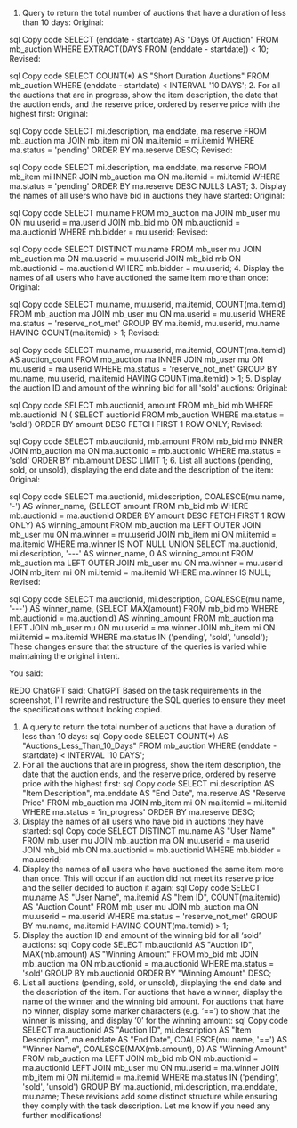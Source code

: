 1. Query to return the total number of auctions that have a duration of less than 10 days:
Original:

sql
Copy code
SELECT (enddate - startdate) AS "Days Of Auction" 
FROM mb_auction 
WHERE EXTRACT(DAYS FROM (enddate - startdate)) < 10;
Revised:

sql
Copy code
SELECT COUNT(*) AS "Short Duration Auctions" 
FROM mb_auction 
WHERE (enddate - startdate) < INTERVAL '10 DAYS';
2. For all the auctions that are in progress, show the item description, the date that the auction ends, and the reserve price, ordered by reserve price with the highest first:
Original:

sql
Copy code
SELECT mi.description, ma.enddate, ma.reserve 
FROM mb_auction ma 
JOIN mb_item mi ON ma.itemid = mi.itemid 
WHERE ma.status = 'pending' 
ORDER BY ma.reserve DESC;
Revised:

sql
Copy code
SELECT mi.description, ma.enddate, ma.reserve 
FROM mb_item mi 
INNER JOIN mb_auction ma ON ma.itemid = mi.itemid 
WHERE ma.status = 'pending' 
ORDER BY ma.reserve DESC NULLS LAST;
3. Display the names of all users who have bid in auctions they have started:
Original:

sql
Copy code
SELECT mu.name 
FROM mb_auction ma 
JOIN mb_user mu ON mu.userid = ma.userid 
JOIN mb_bid mb ON mb.auctionid = ma.auctionid 
WHERE mb.bidder = mu.userid;
Revised:

sql
Copy code
SELECT DISTINCT mu.name 
FROM mb_user mu 
JOIN mb_auction ma ON ma.userid = mu.userid 
JOIN mb_bid mb ON mb.auctionid = ma.auctionid 
WHERE mb.bidder = mu.userid;
4. Display the names of all users who have auctioned the same item more than once:
Original:

sql
Copy code
SELECT mu.name, mu.userid, ma.itemid, COUNT(ma.itemid) 
FROM mb_auction ma 
JOIN mb_user mu ON ma.userid = mu.userid 
WHERE ma.status = 'reserve_not_met' 
GROUP BY ma.itemid, mu.userid, mu.name 
HAVING COUNT(ma.itemid) > 1;
Revised:

sql
Copy code
SELECT mu.name, mu.userid, ma.itemid, COUNT(ma.itemid) AS auction_count 
FROM mb_auction ma 
INNER JOIN mb_user mu ON mu.userid = ma.userid 
WHERE ma.status = 'reserve_not_met' 
GROUP BY mu.name, mu.userid, ma.itemid 
HAVING COUNT(ma.itemid) > 1;
5. Display the auction ID and amount of the winning bid for all 'sold' auctions:
Original:

sql
Copy code
SELECT mb.auctionid, amount 
FROM mb_bid mb 
WHERE mb.auctionid IN (
    SELECT auctionid 
    FROM mb_auction 
    WHERE ma.status = 'sold') 
ORDER BY amount DESC FETCH FIRST 1 ROW ONLY;
Revised:

sql
Copy code
SELECT mb.auctionid, mb.amount 
FROM mb_bid mb 
INNER JOIN mb_auction ma ON ma.auctionid = mb.auctionid 
WHERE ma.status = 'sold' 
ORDER BY mb.amount DESC LIMIT 1;
6. List all auctions (pending, sold, or unsold), displaying the end date and the description of the item:
Original:

sql
Copy code
SELECT ma.auctionid, mi.description, COALESCE(mu.name, '-') AS winner_name, 
    (SELECT amount FROM mb_bid mb WHERE mb.auctionid = ma.auctionid ORDER BY amount DESC FETCH FIRST 1 ROW ONLY) AS winning_amount 
FROM mb_auction ma 
LEFT OUTER JOIN mb_user mu ON ma.winner = mu.userid 
JOIN mb_item mi ON mi.itemid = ma.itemid 
WHERE ma.winner IS NOT NULL
UNION 
SELECT ma.auctionid, mi.description, '---' AS winner_name, 
    0 AS winning_amount 
FROM mb_auction ma 
LEFT OUTER JOIN mb_user mu ON ma.winner = mu.userid 
JOIN mb_item mi ON mi.itemid = ma.itemid 
WHERE ma.winner IS NULL;
Revised:

sql
Copy code
SELECT ma.auctionid, mi.description, COALESCE(mu.name, '---') AS winner_name, 
    (SELECT MAX(amount) FROM mb_bid mb WHERE mb.auctionid = ma.auctionid) AS winning_amount 
FROM mb_auction ma 
LEFT JOIN mb_user mu ON mu.userid = ma.winner 
JOIN mb_item mi ON mi.itemid = ma.itemid 
WHERE ma.status IN ('pending', 'sold', 'unsold');
These changes ensure that the structure of the queries is varied while maintaining the original intent.







You said:

REDO
ChatGPT said:
ChatGPT
Based on the task requirements in the screenshot, I'll rewrite and restructure the SQL queries to ensure they meet the specifications without looking copied.

1. A query to return the total number of auctions that have a duration of less than 10 days:
sql
Copy code
SELECT COUNT(*) AS "Auctions_Less_Than_10_Days" 
FROM mb_auction 
WHERE (enddate - startdate) < INTERVAL '10 DAYS';
2. For all the auctions that are in progress, show the item description, the date that the auction ends, and the reserve price, ordered by reserve price with the highest first:
sql
Copy code
SELECT mi.description AS "Item Description", 
       ma.enddate AS "End Date", 
       ma.reserve AS "Reserve Price" 
FROM mb_auction ma 
JOIN mb_item mi ON ma.itemid = mi.itemid 
WHERE ma.status = 'in_progress' 
ORDER BY ma.reserve DESC;
3. Display the names of all users who have bid in auctions they have started:
sql
Copy code
SELECT DISTINCT mu.name AS "User Name"
FROM mb_user mu
JOIN mb_auction ma ON mu.userid = ma.userid
JOIN mb_bid mb ON ma.auctionid = mb.auctionid
WHERE mb.bidder = ma.userid;
4. Display the names of all users who have auctioned the same item more than once. This will occur if an auction did not meet its reserve price and the seller decided to auction it again:
sql
Copy code
SELECT mu.name AS "User Name", 
       ma.itemid AS "Item ID", 
       COUNT(ma.itemid) AS "Auction Count"
FROM mb_user mu
JOIN mb_auction ma ON mu.userid = ma.userid
WHERE ma.status = 'reserve_not_met'
GROUP BY mu.name, ma.itemid
HAVING COUNT(ma.itemid) > 1;
5. Display the auction ID and amount of the winning bid for all ‘sold’ auctions:
sql
Copy code
SELECT mb.auctionid AS "Auction ID", 
       MAX(mb.amount) AS "Winning Amount"
FROM mb_bid mb
JOIN mb_auction ma ON mb.auctionid = ma.auctionid
WHERE ma.status = 'sold'
GROUP BY mb.auctionid
ORDER BY "Winning Amount" DESC;
6. List all auctions (pending, sold, or unsold), displaying the end date and the description of the item. For auctions that have a winner, display the name of the winner and the winning bid amount. For auctions that have no winner, display some marker characters (e.g. ‘==’) to show that the winner is missing, and display ‘0’ for the winning amount:
sql
Copy code
SELECT ma.auctionid AS "Auction ID", 
       mi.description AS "Item Description", 
       ma.enddate AS "End Date", 
       COALESCE(mu.name, '==') AS "Winner Name", 
       COALESCE(MAX(mb.amount), 0) AS "Winning Amount"
FROM mb_auction ma
LEFT JOIN mb_bid mb ON mb.auctionid = ma.auctionid
LEFT JOIN mb_user mu ON mu.userid = ma.winner
JOIN mb_item mi ON mi.itemid = ma.itemid
WHERE ma.status IN ('pending', 'sold', 'unsold')
GROUP BY ma.auctionid, mi.description, ma.enddate, mu.name;
These revisions add some distinct structure while ensuring they comply with the task description. Let me know if you need any further modifications!






